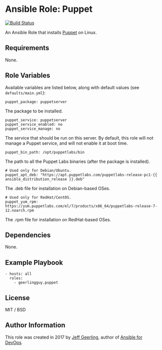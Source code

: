 # Ansible Role: Puppet

[![Build Status](https://travis-ci.org/geerlingguy/ansible-role-puppet.svg?branch=master)](https://travis-ci.org/geerlingguy/ansible-role-puppet)

An Ansible Role that installs [Puppet](https://www.docker.com) on Linux.

## Requirements

None.

## Role Variables

Available variables are listed below, along with default values (see `defaults/main.yml`):

    puppet_package: puppetserver

The package to be installed.

    puppet_service: puppetserver
    puppet_service_enabled: no
    puppet_service_manage: no

The service that should be run on this server. By default, this role will not manage a Puppet service, and will not enable it at boot time.

    puppet_bin_path: /opt/puppetlabs/bin

The path to all the Puppet Labs binaries (after the package is installed).

    # Used only for Debian/Ubuntu.
    puppet_apt_deb: "https://apt.puppetlabs.com/puppetlabs-release-pc1-{{ ansible_distribution_release }}.deb"

The .deb file for installation on Debian-based OSes.

    # Used only for RedHat/CentOS.
    puppet_yum_rpm: https://yum.puppetlabs.com/el/7/products/x86_64/puppetlabs-release-7-12.noarch.rpm

The .rpm file for installation on RedHat-based OSes.

## Dependencies

None.

## Example Playbook

    - hosts: all
      roles:
        - geerlingguy.puppet

## License

MIT / BSD

## Author Information

This role was created in 2017 by [Jeff Geerling](https://www.jeffgeerling.com/), author of [Ansible for DevOps](https://www.ansiblefordevops.com/).
